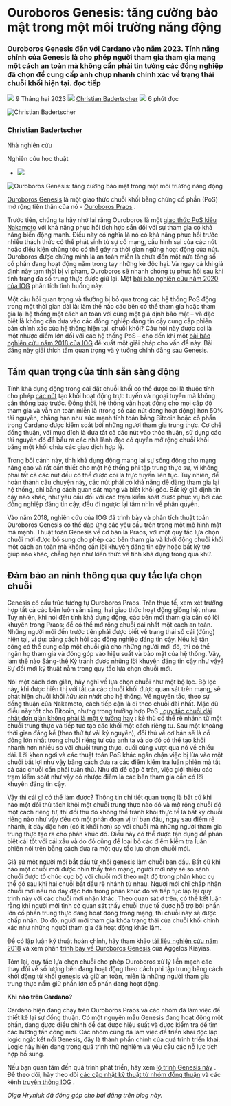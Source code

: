 # Ouroboros Genesis: tăng cường bảo mật trong một môi trường năng động

### **Ouroboros Genesis đến với Cardano vào năm 2023. Tính năng chính của Genesis là cho phép người tham gia tham gia mạng một cách an toàn mà không cần phải tin tưởng các đồng nghiệp đã chọn để cung cấp ảnh chụp nhanh chính xác về trạng thái chuỗi khối hiện tại. đọc tiếp**

![](img/2023-02-09-ouroboros-genesis-enhanced-security-in-a-dynamic-environment.002.png) 9 Tháng hai 2023 ![](img/2023-02-09-ouroboros-genesis-enhanced-security-in-a-dynamic-environment.002.png) [Christian Badertscher](/en/blog/authors/christian-badertscher/page-1/) ![](img/2023-02-09-ouroboros-genesis-enhanced-security-in-a-dynamic-environment.003.png) 6 phút đọc

![Christian Badertscher](img/2023-02-09-ouroboros-genesis-enhanced-security-in-a-dynamic-environment.004.png)[](/en/blog/authors/christian-badertscher/page-1/)

### [**Christian Badertscher**](/en/blog/authors/christian-badertscher/page-1/)

Nhà nghiên cứu

Nghiên cứu học thuật

- ![](img/2023-02-09-ouroboros-genesis-enhanced-security-in-a-dynamic-environment.005.png)[](mailto:christian.badertscher@iohk.io "E-mail")

![Ouroboros Genesis: tăng cường bảo mật trong một môi trường năng động](img/2023-02-09-ouroboros-genesis-enhanced-security-in-a-dynamic-environment.006.png)

[Ouroboros Genesis](https://www.essentialcardano.io/glossary/ouroboros-genesis) là một giao thức chuỗi khối bằng chứng cổ phần (PoS) mở rộng tiền thân của nó - [Ouroboros Praos](https://www.essentialcardano.io/glossary/ouroboros-praos) .

Trước tiên, chúng ta hãy nhớ lại rằng Ouroboros là một [giao thức PoS kiểu Nakamoto](https://iohk.io/en/research/library/papers/ouroboros-a-provably-secure-proof-of-stake-blockchain-protocol/) với khả năng phục hồi tích hợp sẵn đối với sự tham gia có khả năng biến động mạnh. Điều này có nghĩa là nó có khả năng phục hồi trước nhiều thách thức có thể phát sinh từ sự cố mạng, cấu hình sai của các nút hoặc điều kiện chủng tộc có thể gây ra thời gian ngừng hoạt động của nút. Ouroboros được chứng minh là an toàn miễn là chưa đến một nửa tổng số cổ phần đang hoạt động nằm trong tay những kẻ độc hại. Và ngay cả khi giả định này tạm thời bị vi phạm, Ouroboros sẽ nhanh chóng tự phục hồi sau khi tình trạng đa số trung thực được giữ lại. Một [bài báo nghiên cứu năm 2020 của IOG](https://eprint.iacr.org/2020/1021.pdf) phân tích tình huống này.

Một câu hỏi quan trọng và thường bị bỏ qua trong các hệ thống PoS động trong một thời gian dài là: làm thế nào các bên có thể tham gia hoặc tham gia lại hệ thống một cách an toàn với cùng một giả định bảo mật – và đặc biệt là không cần dựa vào các đồng nghiệp đáng tin cậy cung cấp phiên bản chính xác của hệ thống hiện tại. chuỗi khối? Câu hỏi này được coi là một nhược điểm lớn đối với các hệ thống PoS – cho đến khi một [bài báo nghiên cứu năm 2018 của IOG](https://eprint.iacr.org/2018/378.pdf) đề xuất một giải pháp cho vấn đề này. Bài đăng này giải thích tầm quan trọng và ý tưởng chính đằng sau Genesis.

## **Tầm quan trọng của tính sẵn sàng động**

Tính khả dụng động trong cài đặt chuỗi khối có thể được coi là thuộc tính cho phép [các nút](https://www.essentialcardano.io/glossary/node) tạo khối hoạt động trực tuyến và ngoại tuyến mà không cần thông báo trước. Đồng thời, hệ thống vẫn hoạt động cho mọi cấp độ tham gia và vẫn an toàn miễn là (trong số các nút đang hoạt động) hơn 50% tài nguyên, chẳng hạn như sức mạnh tính toán bằng Bitcoin hoặc cổ phần trong Cardano được kiểm soát bởi những người tham gia trung thực. Cơ chế đồng thuận, với mục đích là đưa tất cả các nút vào thỏa thuận, sử dụng các tài nguyên đó để bầu ra các nhà lãnh đạo có quyền mở rộng chuỗi khối bằng một khối chứa các giao dịch hợp lệ.

Trong bối cảnh này, tính khả dụng động mang lại sự sống động cho mạng nâng cao và rất cần thiết cho một hệ thống phi tập trung thực sự, vì không phải tất cả các nút đều có thể được coi là trực tuyến liên tục. Tuy nhiên, để hoàn thành câu chuyện này, các nút phải có khả năng dễ dàng tham gia lại hệ thống, chỉ bằng cách quan sát mạng và biết khối gốc. Bất kỳ giả định tin cậy nào khác, như yêu cầu đối với các trạm kiểm soát được phục vụ bởi các đồng nghiệp đáng tin cậy, đều đi ngược lại tầm nhìn về phân quyền.

Vào năm 2018, nghiên cứu của IOG đã trình bày và phân tích thuật toán Ouroboros Genesis có thể đáp ứng các yêu cầu trên trong một mô hình mật mã mạnh. Thuật toán Genesis về cơ bản là Praos, với một quy tắc lựa chọn chuỗi mới được bổ sung cho phép các bên tham gia và khởi động chuỗi khối một cách an toàn mà không cần lời khuyên đáng tin cậy hoặc bất kỳ trợ giúp nào khác, chẳng hạn như kiến thức về tính khả dụng trong quá khứ.

## **Đảm bảo an ninh thông qua quy tắc lựa chọn chuỗi**

Genesis có cấu trúc tương tự Ouroboros Praos. Trên thực tế, xem xét trường hợp tất cả các bên luôn sẵn sàng, hai giao thức hoạt động giống hệt nhau. Tuy nhiên, khi nói đến tính khả dụng động, các bên mới tham gia cần có lời khuyên trong Praos: để có thể mở rộng chuỗi dài nhất một cách an toàn. Những người mới đến trước tiên phải được biết về trạng thái sổ cái (đúng) hiện tại, ví dụ: bằng cách hỏi các đồng nghiệp đáng tin cậy. Nếu kẻ tấn công có thể cung cấp một chuỗi giả cho những người mới đó, thì có thể ngăn họ tham gia và đóng góp vào hiệu suất và bảo mật của hệ thống. Vậy, làm thế nào Sáng-thế Ký tránh được những lời khuyên đáng tin cậy như vậy? Sự đổi mới kỹ thuật nằm trong quy tắc lựa chọn chuỗi mới.

Nói một cách đơn giản, hãy nghĩ về lựa chọn chuỗi như một bộ lọc. Bộ lọc này, khi được hiển thị với tất cả các chuỗi khối được quan sát trên mạng, sẽ phát hiện chuỗi khối *hữu ích nhất* cho hệ thống. Về nguyên tắc, theo sự đồng thuận của Nakamoto, cách tiếp cận là đi theo chuỗi dài nhất. Mặc dù điều này tốt cho Bitcoin, nhưng trong trường hợp PoS [, quy tắc chuỗi dài nhất đơn giản không phải là một ý tưởng hay](https://eprint.iacr.org/2018/248.pdf) : kẻ thù có thể rẽ nhánh từ một chuỗi trung thực và tiếp tục tạo các khối một cách riêng tư. Sau một khoảng thời gian đáng kể (theo thứ tự vài kỷ nguyên), đối thủ về cơ bản sẽ là cổ đông lớn nhất trong chuỗi riêng tư của anh ta và do đó có thể tạo khối nhanh hơn nhiều so với chuỗi trung thực, cuối cùng vượt qua nó về chiều dài. Lời khen ngợi và các thuật toán PoS khác ngăn chặn việc bị lừa vào một chuỗi bất lợi như vậy bằng cách đưa ra các điểm kiểm tra luân phiên mà tất cả các chuỗi cần phải tuân thủ. Như đã đề cập ở trên, việc giới thiệu các trạm kiểm soát như vậy có nhược điểm là các bên tham gia cần có lời khuyên đáng tin cậy.

Vậy thì cái gì có thể làm được? Thông tin chi tiết quan trọng là bất cứ khi nào một đối thủ tách khỏi một chuỗi trung thực nào đó và mở rộng chuỗi đó một cách riêng tư, thì đối thủ đó không thể tránh khỏi thực tế là bất kỳ chuỗi riêng nào như vậy đều có một phân đoạn vị trí ban đầu, ngay sau điểm rẽ nhánh, ít dày đặc hơn (có ít khối hơn) so với chuỗi mà những người tham gia trung thực tạo ra cho phân khúc đó. Điều này có thể được tận dụng để phân biệt cái tốt với cái xấu và do đó cũng để loại bỏ các điểm kiểm tra luân phiên nói trên bằng cách đưa ra một quy tắc lựa chọn chuỗi mới.

Giả sử một người mới bắt đầu từ khối genesis làm chuỗi ban đầu. Bất cứ khi nào một chuỗi mới được nhìn thấy trên mạng, người mới này sẽ so sánh chuỗi được tổ chức cục bộ với chuỗi mới theo mật độ trong phân khúc cụ thể đó sau khi hai chuỗi bắt đầu rẽ nhánh từ nhau. Người mới chỉ chấp nhận chuỗi mới nếu nó dày đặc hơn trong phân khúc đó và tiếp tục lặp lại quy trình này với các chuỗi mới nhận khác. Theo quan sát ở trên, có thể kết luận rằng khi người mới tình cờ quan sát thấy chuỗi thực tế được hỗ trợ bởi phần lớn cổ phần trung thực đang hoạt động trong mạng, thì chuỗi này sẽ được chấp nhận. Do đó, người mới tham gia khóa trạng thái của chuỗi khối chính xác như những người tham gia đã hoạt động khác làm.

Để có lập luận kỹ thuật hoàn chỉnh, hãy tham khảo [tài liệu nghiên cứu năm 2018](https://eprint.iacr.org/2018/378.pdf) và xem phần [trình bày về Ouroboros Genesis](https://www.youtube.com/watch?v=LCeK_4o-NCc) của Aggelos Kiayias.

Tóm lại, quy tắc lựa chọn chuỗi cho phép Ouroboros xử lý liền mạch các thay đổi về số lượng bên đang hoạt động theo cách phi tập trung bằng cách khởi động từ khối genesis và giữ an toàn, miễn là những người tham gia trung thực nắm giữ phần lớn cổ phần đang hoạt động.

**Khi nào trên Cardano?**

Cardano hiện đang chạy trên Ouroboros Praos và các nhóm đã làm việc để thiết kế lại sự đồng thuận. Có một nguyên mẫu Genesis đang hoạt động một phần, đang được điều chỉnh để đạt được hiệu suất và được kiểm tra để tìm các hướng tấn công mới. Các nhóm cũng đã làm việc để triển khai độc lập logic ngắt kết nối Genesis, đây là thành phần chính của quá trình triển khai. Logic này hiện đang trong quá trình thử nghiệm và yêu cầu các nỗ lực tích hợp bổ sung.

Nếu bạn quan tâm đến quá trình phát triển, hãy xem [lộ trình Genesis này](https://github.com/input-output-hk/ouroboros-network/blob/a626c84f6df585dd27d735eb7eec73904a1f570e/ouroboros-consensus/docs/2023-Jan-Genesis-roadmap.md) . Để theo dõi, hãy theo dõi [các cập nhật kỹ thuật từ nhóm đồng thuận](https://input-output-hk.github.io/cardano-updates/tags/consensus) và các kênh [truyền thông IOG](https://twitter.com/InputOutputHK?ref_src=twsrc%5Egoogle%7Ctwcamp%5Eserp%7Ctwgr%5Eauthor) .

*Olga Hryniuk đã đóng góp cho bài đăng trên blog này.*
